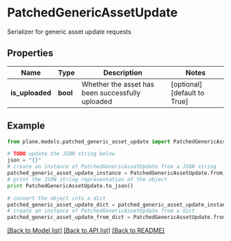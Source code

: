 # PatchedGenericAssetUpdate

Serializer for generic asset update requests

## Properties
Name | Type | Description | Notes
------------ | ------------- | ------------- | -------------
**is_uploaded** | **bool** | Whether the asset has been successfully uploaded | [optional] [default to True]

## Example

```python
from plane.models.patched_generic_asset_update import PatchedGenericAssetUpdate

# TODO update the JSON string below
json = "{}"
# create an instance of PatchedGenericAssetUpdate from a JSON string
patched_generic_asset_update_instance = PatchedGenericAssetUpdate.from_json(json)
# print the JSON string representation of the object
print PatchedGenericAssetUpdate.to_json()

# convert the object into a dict
patched_generic_asset_update_dict = patched_generic_asset_update_instance.to_dict()
# create an instance of PatchedGenericAssetUpdate from a dict
patched_generic_asset_update_from_dict = PatchedGenericAssetUpdate.from_dict(patched_generic_asset_update_dict)
```
[[Back to Model list]](../README.md#documentation-for-models) [[Back to API list]](../README.md#documentation-for-api-endpoints) [[Back to README]](../README.md)


